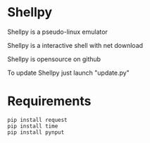 # Shellpy
Shellpy is a pseudo-linux emulator

Shellpy is a interactive shell with net download

Shellpy is opensource on github

To update Shellpy just launch "update.py"

# Requirements

```
pip install request
pip install time
pip install pynput
```
